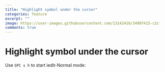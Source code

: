 ```yaml
---
title: "Highlight symbol under the cursor"
categories: feature
excerpt: ""
image: https://user-images.githubusercontent.com/13142418/34907415-c2cf7e88-f843-11e7-92d3-ef0f9b1b72ae.gif
comments: true
---
```


# Highlight symbol under the cursor

Use `SPC s h` to start iedit-Normal mode:
